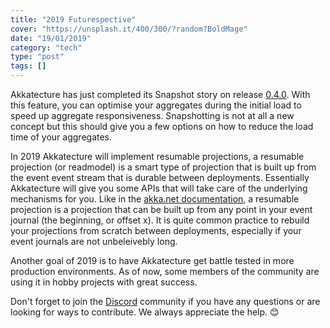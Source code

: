```yaml
---
title: "2019 Futurespective"
cover: "https://unsplash.it/400/300/?random?BoldMage"
date: "19/01/2019"
category: "tech"
type: "post"
tags: []
---
```


Akkatecture has just completed its Snapshot story on release [0.4.0](https://github.com/Lutando/Akkatecture/releases/tag/release%252F0.4.0). With this feature, you can optimise your aggregates during the initial load to speed up aggregate responsiveness. Snapshotting is not at all a new concept but this should give you a few options on how to reduce the load time of your aggregates.

In 2019 Akkatecture will implement resumable projections, a resumable projection (or readmodel) is a smart type of projection that is built up from the event event stream that is durable between deployments. Essentially Akkatecture will give you some APIs that will take care of the underlying mechanisms for you. Like in the [akka.net documentation](https://getakka.net/articles/persistence/persistence-query.html#resumable-projections), a resumable projection is a projection that can be built up from any point in your event journal (the beginning, or offset x). It is quite common practice to rebuild your projections from scratch between deployments, especially if your event journals are not unbeleivebly long.

Another goal of 2019 is to have Akkatecture get battle tested in more production environments. As of now, some members of the community are using it in hobby projects with great success.

Don't forget to join the [Discord](/community) community if you have any questions or are looking for ways to contribute. We always appreciate the help. 😊